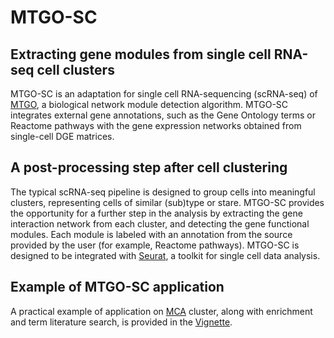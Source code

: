 <!-- README.md is generated from README.Rmd. Please edit that file -->
MTGO-SC
=======

Extracting gene modules from single cell RNA-seq cell clusters
--------------------------------------------------------------

MTGO-SC is an adaptation for single cell RNA-sequencing (scRNA-seq) of [MTGO](https://gitlab.com/d1vella/MTGO), a biological network module detection algorithm. MTGO-SC integrates external gene annotations, such as the Gene Ontology terms or Reactome pathways with the gene expression networks obtained from single-cell DGE matrices.

A post-processing step after cell clustering
--------------------------------------------

The typical scRNA-seq pipeline is designed to group cells into meaningful clusters, representing cells of similar (sub)type or stare. MTGO-SC provides the opportunity for a further step in the analysis by extracting the gene interaction network from each cluster, and detecting the gene functional modules. Each module is labeled with an annotation from the source provided by the user (for example, Reactome pathways). MTGO-SC is designed to be integrated with [Seurat](https://github.com/satijalab/seurat), a toolkit for single cell data analysis.

Example of MTGO-SC application
------------------------------

A practical example of application on [MCA](http://bis.zju.edu.cn/MCA/) cluster, along with enrichment and term literature search, is provided in the [Vignette](https://github.com/ne1s0n/MTGOsc/blob/master/doc/MTGOsc.vignette.pdf).
